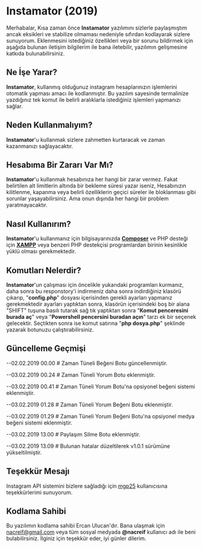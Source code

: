 
# Instamator (2019)

Merhabalar,
Kısa zaman önce **Instamator** yazılımını sizlerle paylaşmıştım ancak eksikleri ve stabilize olmaması nedeniyle sıfırdan kodlayarak sizlere sunuyorum.
Eklenmesini istediğiniz özellikleri veya bir sorunu bildirmek için aşağıda bulunan iletişim bilgilerim ile bana iletebilir, yazılımın gelişmesine katkıda bulunabilirsiniz.

## Ne İşe Yarar?

**Instamator**, kullanmış olduğunuz instagram hesaplarınızın işlemlerini otomatik yapması amacı ile kodlanmıştır.
Bu yazılım sayesinde termalinize yazdığınız tek komut ile belirli aralıklarla istediğiniz işlemleri yapmanızı sağlar.

## Neden Kullanmalıyım?

**Instamator**'u kullanmak sizlere zahmetten kurtaracak ve zaman kazanmanızı sağlayacaktır.

## Hesabıma Bir Zararı Var Mı?

**Instamator**'u kullanmak hesabınıza her hangi bir zarar vermez. Fakat belirtilen alt limitlerin altında bir bekleme süresi yazar iseniz, Hesabınızın kilitlenme, kapanma veya belirli özelliklerin geçici süreler ile bloklanması gibi sorunlar yaşayabilirsiniz. Ama onun dışında her hangi bir problem yaratmayacaktır.

## Nasıl Kullanırım?

**Instamator**'u kullanmanız için bilgisayarınızda [**Composer**](https://getcomposer.org/download/) ve PHP desteği için [**XAMPP**](https://www.apachefriends.org/tr/download.html) veya benzeri PHP destekçisi programlardan birinin kesinlikle yüklü olması gerekmektedir.

## Komutları Nelerdir?

**Instamator**'un çalışması için öncelikle yukarıdaki programları kurmanız, daha sonra bu responstory'i indirmeniz daha sonra indirdiğiniz klasörü çıkarıp, "**config.php**" dosyası içerisinden gerekli ayarları yapmanız gerekmektedir ayarları yaptıktan sonra, klasörün içerisindeki boş bir alana "SHIFT" tuşuna basılı tutarak sağ tık yaptıktan sonra "**Komut penceresini burada aç**" veya "**Powershell pencersini buradan açın**" tarzı ek bir seçenek gelecektir. Seçtikten sonra ise komut satırına "**php dosya.php**" şeklinde yazarak botunuzu çalıştırabilirsiniz.

## Güncelleme Geçmişi

--02.02.2019 00.00 # Zaman Tüneli Beğeni Botu güncellenmiştir.

--03.02.2019 00.24 # Zaman Tüneli Yorum Botu eklenmiştir.

--03.02.2019 00.41 # Zaman Tüneli Yorum Botu'na opsiyonel beğeni sistemi eklenmiştir.

--03.02.2019 01.28 # Zaman Tüneli Yorum Beğeni Botu eklenmiştir.

--03.02.2019 01.29 # Zaman Tüneli Yorum Beğeni Botu'na opsiyonel medya beğeni sistemi eklenmiştir.

--03.02.2019 13.00 # Paylaşım Silme Botu eklenmiştir.

--03.02.2019 13.09 # Bulunan hatalar düzeltilerek v1.0.1 sürümüne yükseltilmiştir.

## Teşekkür Mesajı

Instagram API sistemini bizlere sağladığı için [mgp25](https://github.com/mgp25) kullanıcısına teşekkürlerimi sunuyorum.

## Kodlama Sahibi

Bu yazılımın kodlama sahibi Ercan Ulucan'dır. Bana ulaşmak için nacreif@gmail.com veya tüm sosyal medyada **@nacreif** kullanıcı adı ile beni bulabilirsiniz.
İlginiz için teşekkür eder, iyi günler dilerim.